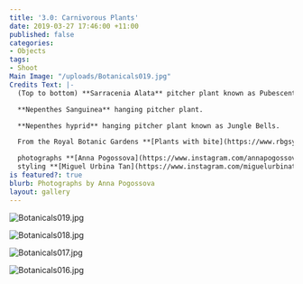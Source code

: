 ```yaml
---
title: '3.0: Carnivorous Plants'
date: 2019-03-27 17:46:00 +11:00
published: false
categories:
- Objects
tags:
- Shoot
Main Image: "/uploads/Botanicals019.jpg"
Credits Text: |-
  (Top to bottom) **Sarracenia Alata** pitcher plant known as Pubescent.

  **Nepenthes Sanguinea** hanging pitcher plant.

  **Nepenthes hyprid** hanging pitcher plant known as Jungle Bells.

  From the Royal Botanic Gardens **[Plants with bite](https://www.rbgsyd.nsw.gov.au/whatson/plants-with-bite)** exhibition.

  photographs **[Anna Pogossova](https://www.instagram.com/annapogossova/)** at **[B&A](https://www.instagram.com/barepsau/)**
  styling **[Miguel Urbina Tan](https://www.instagram.com/miguelurbinatan/)**
is featured?: true
blurb: Photographs by Anna Pogossova
layout: gallery
---
```


![Botanicals019.jpg](/uploads/Botanicals019.jpg)

![Botanicals018.jpg](/uploads/Botanicals018.jpg)

![Botanicals017.jpg](/uploads/Botanicals017.jpg)

![Botanicals016.jpg](/uploads/Botanicals016.jpg)